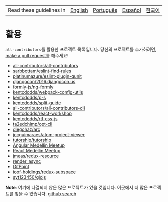 <table>
    <tr>
        <!-- Do not translate this table -->
        <td> Read these guidelines in </td>
        <td><a href="/other/IMPLEMENTATIONS.md">English</a></td>
        <td><a href="/docs/pt-BR/other/IMPLEMENTATIONS.md">Português</a></td>
        <td><a href="/docs/es-ES/other/IMPLEMENTATIONS.md">Español</a></td>
        <td><a href="/docs/ko-KR/other/IMPLEMENTATIONS.md">한국어</a></td>
    </tr>
</table>

# 활용

`all-contributors`를 활용한 프로젝트 목록입니다.
당신의 프로젝트를 추가하려면, [make a pull request](../CONTRIBUTING.md)를 해주세요!

- [all-contributors/all-contributors](https://github.com/all-contributors/all-contributors)
- [sarbbottam/eslint-find-rules](https://github.com/sarbbottam/eslint-find-rules)
- [platinumazure/eslint-plugin-qunit](https://github.com/platinumazure/eslint-plugin-qunit)
- [djangocon/2016.djangocon.us](https://github.com/djangocon/2016.djangocon.us)
- [formly-js/ng-formly](https://github.com/formly-js/ng-formly)
- [kentcdodds/webpack-config-utils](https://github.com/kentcdodds/webpack-config-utils)
- [kentcdodds/p-s](https://github.com/kentcdodds/p-s)
- [kentcdodds/split-guide](https://github.com/kentcdodds/split-guide)
- [all-contributors/all-contributors-cli](https://github.com/all-contributors/all-contributors-cli)
- [kentcdodds/react-workshop](https://github.com/kentcdodds/react-workshop)
- [kentcdodds/rtl-css-js](https://github.com/kentcdodds/rtl-css-js)
- [ta2edchimp/opt-cli](https://github.com/ta2edchimp/opt-cli)
- [diegohaz/arc](https://github.com/diegohaz/arc)
- [jccguimaraes/atom-project-viewer](https://github.com/jccguimaraes/atom-project-viewer)
- [tutorship/tutorship](https://github.com/tutorship/tutorship)
- [Angular Medellin Meetup](https://github.com/angular-medellin/meetup)
- [React Medellin Meetup](https://github.com/react-medellin/meetup)
- [jmeas/redux-resource](https://github.com/jmeas/redux-resource)
- [render_async](https://github.com/renderedtext/render_async)
- [GitPoint](https://github.com/gitpoint/git-point)
- [ioof-holdings/redux-subspace](https://github.com/ioof-holdings/redux-subspace)
- [syt123450/giojs](https://github.com/syt123450/giojs)

**Note**: 여기에 나열되지 않은 많은 프로젝트가 있을 것입니다. 이곳에서 더 많은 프로젝트를 찾을 수 있습니다.
[github search](https://github.com/search?utf8=%E2%9C%93&q=.all-contributorsrc+in%3Apath&type=Code&ref=searchresults)
